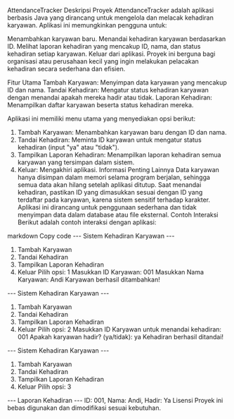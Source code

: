 AttendanceTracker
Deskripsi Proyek
AttendanceTracker adalah aplikasi berbasis Java yang dirancang untuk mengelola dan melacak kehadiran karyawan. Aplikasi ini memungkinkan pengguna untuk:

Menambahkan karyawan baru.
Menandai kehadiran karyawan berdasarkan ID.
Melihat laporan kehadiran yang mencakup ID, nama, dan status kehadiran setiap karyawan.
Keluar dari aplikasi.
Proyek ini berguna bagi organisasi atau perusahaan kecil yang ingin melakukan pelacakan kehadiran secara sederhana dan efisien.

Fitur Utama
Tambah Karyawan: Menyimpan data karyawan yang mencakup ID dan nama.
Tandai Kehadiran: Mengatur status kehadiran karyawan dengan menandai apakah mereka hadir atau tidak.
Laporan Kehadiran: Menampilkan daftar karyawan beserta status kehadiran mereka.

Aplikasi ini memiliki menu utama yang menyediakan opsi berikut:

1. Tambah Karyawan: Menambahkan karyawan baru dengan ID dan nama.
2. Tandai Kehadiran: Meminta ID karyawan untuk mengatur status kehadiran (input "ya" atau "tidak").
3. Tampilkan Laporan Kehadiran: Menampilkan laporan kehadiran semua karyawan yang tersimpan dalam sistem.
4. Keluar: Mengakhiri aplikasi.
   Informasi Penting Lainnya
   Data karyawan hanya disimpan dalam memori selama program berjalan, sehingga semua data akan hilang setelah aplikasi ditutup.
   Saat menandai kehadiran, pastikan ID yang dimasukkan sesuai dengan ID yang terdaftar pada karyawan, karena sistem sensitif terhadap karakter.
   Aplikasi ini dirancang untuk penggunaan sederhana dan tidak menyimpan data dalam database atau file eksternal.
   Contoh Interaksi
   Berikut adalah contoh interaksi dengan aplikasi:

markdown
Copy code
--- Sistem Kehadiran Karyawan ---
1. Tambah Karyawan
2. Tandai Kehadiran
3. Tampilkan Laporan Kehadiran
4. Keluar
   Pilih opsi: 1
   Masukkan ID Karyawan: 001
   Masukkan Nama Karyawan: Andi
   Karyawan berhasil ditambahkan!

--- Sistem Kehadiran Karyawan ---
1. Tambah Karyawan
2. Tandai Kehadiran
3. Tampilkan Laporan Kehadiran
4. Keluar
   Pilih opsi: 2
   Masukkan ID Karyawan untuk menandai kehadiran: 001
   Apakah karyawan hadir? (ya/tidak): ya
   Kehadiran berhasil ditandai!

--- Sistem Kehadiran Karyawan ---
1. Tambah Karyawan
2. Tandai Kehadiran
3. Tampilkan Laporan Kehadiran
4. Keluar
   Pilih opsi: 3

--- Laporan Kehadiran ---
ID: 001, Nama: Andi, Hadir: Ya
Lisensi
Proyek ini bebas digunakan dan dimodifikasi sesuai kebutuhan.








